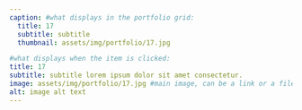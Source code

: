 ```yaml
---
caption: #what displays in the portfolio grid:
  title: 17
  subtitle: subtitle
  thumbnail: assets/img/portfolio/17.jpg

#what displays when the item is clicked:
title: 17
subtitle: subtitle lorem ipsum dolor sit amet consectetur.
image: assets/img/portfolio/17.jpg #main image, can be a link or a file in assets/img/portfolio
alt: image alt text
---
```

